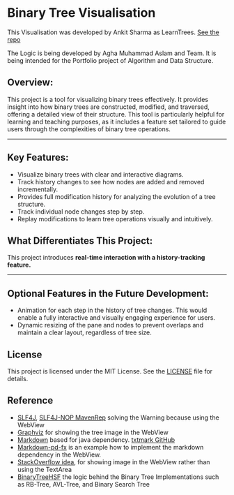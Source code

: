 # Binary Tree Visualisation 

This Visualisation was developed by Ankit Sharma as
LearnTrees. [See the repo](https://github.com/beingmartinbmc/LearnTrees.git)

The Logic is being developed by Agha Muhammad Aslam and Team. It is being intended for the Portfolio project of Algorithm and Data Structure. 

## Overview:

This project is a tool for visualizing binary trees effectively. It provides insight into how binary trees are
constructed, modified, and traversed, offering a detailed view of their structure. This tool is particularly helpful for
learning and teaching purposes, as it includes a feature set tailored to guide users through the complexities of binary
tree operations.

--------------------------------------

## Key Features:

* Visualize binary trees with clear and interactive diagrams.
* Track history changes to see how nodes are added and removed incrementally.
* Provides full modification history for analyzing the evolution of a tree structure. 
* Track individual node changes step by step. 
* Replay modifications to learn tree operations visually and intuitively.

## What Differentiates This Project:

This project introduces **real-time interaction with a history-tracking feature.**

--------------------------------------

## Optional Features in the Future Development:

+ Animation for each step in the history of tree changes. This would enable a fully interactive and visually engaging
  experience for users.
+ Dynamic resizing of the pane and nodes to prevent overlaps and maintain a clear layout, regardless of tree size.

## License

This project is licensed under the MIT License. See the [LICENSE](LICENSE) file for details.

## Reference
- [SLF4J](https://www.slf4j.org/codes.html#StaticLoggerBinder), [SLF4J-NOP MavenRep](https://mvnrepository.com/artifact/org.slf4j/slf4j-nop/2.1.0-alpha1) solving the Warning because using the WebView 
- [Graphviz](https://github.com/nidi3/graphviz-java/blob/master/README.md) for showing the tree image in the WebView
- [Markdown](https://central.sonatype.com/artifact/com.github.rjeschke/txtmark) based for java dependency. [txtmark GitHub](https://github.com/rjeschke/txtmark)
- [Markdown-pd-fx](https://github.com/eugener/markdown-pad-fx/blob/master/markdown-pad-fx/src/main/java/org/oxbow/markdownfx/DocumentEditor.java) is an example how to implement the markdown dependency in the WebView.
- [StackOverflow idea](https://stackoverflow.com/questions/17725377/add-hyperlink-inside-a-textarea-in-javafx), for showing image in the WebView rather than using the TextArea
- [BinaryTreeHSF](https://github.com/MusLead/BinaryTreeHSF.git) the logic behind the Binary Tree Implementations such as RB-Tree, AVL-Tree, and Binary Search Tree